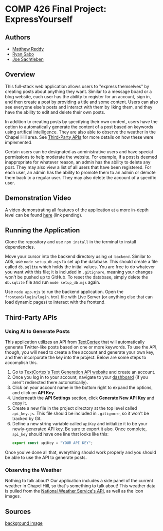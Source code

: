 # COMP 426 Final Project: ExpressYourself

## Authors

- [Matthew Reddy](https://github.com/matthewreddy)
- [Ryan Sabo](https://github.com/RyanSabo)
- [Joe Sachtleben](https://github.com/jbsacht)

## Overview

This full-stack web application allows users to "express themselves" by creating posts about anything they want. Similar to a message board or a blog website, each user has the ability to register for an account, sign in, and then create a post by providing a title and some content. Users can also see everyone else's posts and interact with them by liking them, and they have the ability to edit and delete their own posts.

In addition to creating posts by specifying their own content, users have the option to automatically generate the content of a post based on keywords using artifical intelligence. They are also able to observe the weather in the Chapel Hill area. See [Third-Party APIs](https://github.com/matthewreddy/comp426-final-project/blob/main/README.md#third-party-apis) for more details on how these were implemented.

Certain users can be designated as administrative users and have special permissions to help moderate the website. For example, if a post is deemed inappropriate for whatever reason, an admin has the ability to delete any post. They may also view a list of all users that have been registered. For each user, an admin has the ability to promote them to an admin or demote them back to a regular user. They may also delete the account of a specific user.

## Demonstration Video

A video demonstrating all features of the application at a more in-depth level can be found [here](https://youtube.com) (link pending).

## Running the Application

Clone the repository and use `npm install` in the terminal to install dependencies.

Move your cursor into the backend directory using `cd backend`. Similar to A05, use `node setup_db.mjs` to set up the database. This should create a file called `db.sqlite` which holds the initial values. You are free to do whatever you want with this file; it is included in `.gitignore`, meaning your changes won't be pushed up to GitHub. To reset the database, simply delete the `db.sqlite` file and run `node setup_db.mjs` again.

Use `node app.mjs` to run the backend application. Open the `frontend/login/login.html` file with Live Server (or anything else that can load dynamic pages) to interact with the frontend.

## Third-Party APIs

### Using AI to Generate Posts

This application utilizes an API from [TextCortex](https://textcortex.com/) that will automatically generate Twitter-like posts based on one or more keywords. To use the API, though, you will need to create a free account and generate your own key, and then incorporate the key into the project. Below are some steps to accomplish this.

1. Go to [TextCortex's Text Generation API website](https://textcortex.com/text-generation-api) and create an account.
2. Once you log in to your account, navigate to your [dashboard](https://app.textcortex.com/user/dashboard) (if you aren't redirected there automatically). 
3. Click on your account name in the bottom right to expand the options, and click on **API Key**.
4. Underneath the **API Settings** section, click **Generate New API Key** and copy it.
5. Create a new file in the project directory at the top level called `api_key.js`. This file should be included in `.gitignore`, so it won't be tracked by Git.
6. Define a new string variable called `apiKey` and initialize it to be your newly-generated API key. Be sure to export it also. Once complete, `api_key` should have one line that looks like this:
    ```javascript
    export const apiKey = "YOUR API KEY";
    ```

Once you've done all that, everything should work properly and you should be able to use the API to generate posts.

### Observing the Weather

Nothing to talk about? Our application includes a side panel of the current weather in Chapel Hill, so that's something to talk about! This weather data is pulled from the [National Weather Service's API](https://www.weather.gov/documentation/services-web-api), as well as the icon images.


## Sources

[background image](https://www.google.com/url?sa=i&url=https%3A%2F%2Funsplash.com%2Fwallpapers%2Fdesign%2Fgeometric&psig=AOvVaw0XDSzgcmmEYiXHBf7x6qbj&ust=1714441652124000&source=images&cd=vfe&opi=89978449&ved=0CBIQjRxqFwoTCKCxiP-m5oUDFQAAAAAdAAAAABAE)